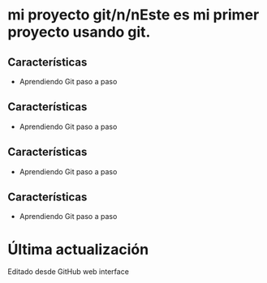# mi proyecto git/n/nEste es mi primer proyecto usando git.
## Características
- Aprendiendo Git paso a paso
## Características
- Aprendiendo Git paso a paso
## Características
- Aprendiendo Git paso a paso
## Características
- Aprendiendo Git paso a paso
# Última actualización
Editado desde GitHub web interface
